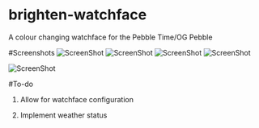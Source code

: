 # brighten-watchface
A colour changing watchface for the Pebble Time/OG Pebble

#Screenshots
![ScreenShot](http://puu.sh/mdM2u/d9a1caa39b.png) ![ScreenShot](http://puu.sh/mdM2X/f518e10975.png)
![ScreenShot](http://puu.sh/mdM3v/c600918137.png) ![ScreenShot](http://puu.sh/mdM1f/ed31360f75.png)

![ScreenShot](http://puu.sh/mdMnf/b9bb537836.png)

#To-do

1) Allow for watchface configuration

2) Implement weather status
